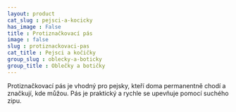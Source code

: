 ```yaml
---
layout: product
cat_slug : pejsci-a-kocicky
has_image : False
title : Protiznačkovací pás
image : false
slug : protiznackovaci-pas
cat_title : Pejsci a kočičky
group_slug : oblecky-a-boticky
group_title : Oblečky a botičky
---
```


Protiznačkovací pás je vhodný pro pejsky, kteří doma permanentně chodí a značkují, kde můžou. Pás je praktický a rychle se upevňuje pomocí suchého zipu.

